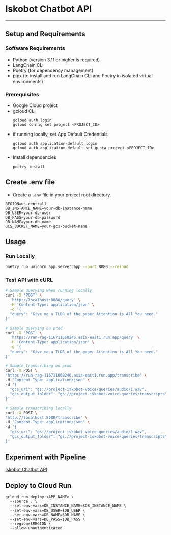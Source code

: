 # Iskobot Chatbot API

---

## Setup and Requirements

### Software Requirements
- Python (version 3.11 or higher is required)
- LangChain CLI
- Poetry (for dependency management)
- pipx (to install and run LangChain CLI and Poetry in isolated virtual environments)

### Prerequisites
- Google Cloud project
- gcloud CLI
    ```
    gcloud auth login
    gcloud config set project <PROJECT_ID>
    ```
- if running locally, set App Default Credentials
    ```
    gcloud auth application-default login
    gcloud auth application-default set-quota-project <PROJECT_ID>
    ```
- Install dependencies
    ```
    poetry install
    ```

## Create .env file
- Create a `.env` file in your project root directory.
```
REGION=us-central1
DB_INSTANCE_NAME=your-db-instance-name
DB_USER=your-db-user
DB_PASS=your-db-password
DB_NAME=your-db-name
GCS_BUCKET_NAME=your-gcs-bucket-name
```
## Usage
### Run Locally
```bash
poetry run uvicorn app.server:app --port 8080 --reload
```

### Test API with cURL

```bash
# Sample querying when running locally
curl -X 'POST' \
  'http://localhost:8080/query' \
  -H 'Content-Type: application/json' \
  -d '{
  "query": "Give me a TLDR of the paper Attention is All You need."
}'
```
```bash
# Sample querying on prod
curl -X 'POST' \
  'https://run-rag-116711660246.asia-east1.run.app/query' \
  -H 'Content-Type: application/json' \
  -d '{
  "query": "Give me a TLDR of the paper Attention is All You need."
}'
```

```bash
# Sample transcribing on prod
curl -X POST \
"https://run-rag-116711660246.asia-east1.run.app/transcribe" \
-H "Content-Type: application/json" \
-d '{
  "gcs_uri": "gs://project-iskobot-voice-queries/audio/1.wav",
  "gcs_output_folder": "gs://project-iskobot-voice-queries/transcripts"
}'
```

```bash
# Sample transcribing locally
curl -X POST \
'http://localhost:8080/transcribe' \
-H "Content-Type: application/json" \
-d '{
  "gcs_uri": "gs://project-iskobot-voice-queries/audio/1.wav",
  "gcs_output_folder": "gs://project-iskobot-voice-queries/transcripts"
}'
```


## Experiment with Pipeline
[Iskobot Chatbot API](https://run-rag-116711660246.asia-east1.run.app)


## Deploy to Cloud Run
```
gcloud run deploy <APP_NAME> \
  --source . \
  --set-env-vars=DB_INSTANCE_NAME=$DB_INSTANCE_NAME \
  --set-env-vars=DB_USER=$DB_USER \
  --set-env-vars=DB_NAME=$DB_NAME \
  --set-env-vars=DB_PASS=$DB_PASS \
  --region=$REGION \
  --allow-unauthenticated
```